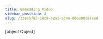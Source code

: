 ```yaml
---
title: Embedding Video
sidebar_position: 4
slug: /33ec5f93-18c9-42a1-a34a-60be885e7eed
---
```



[object Object]